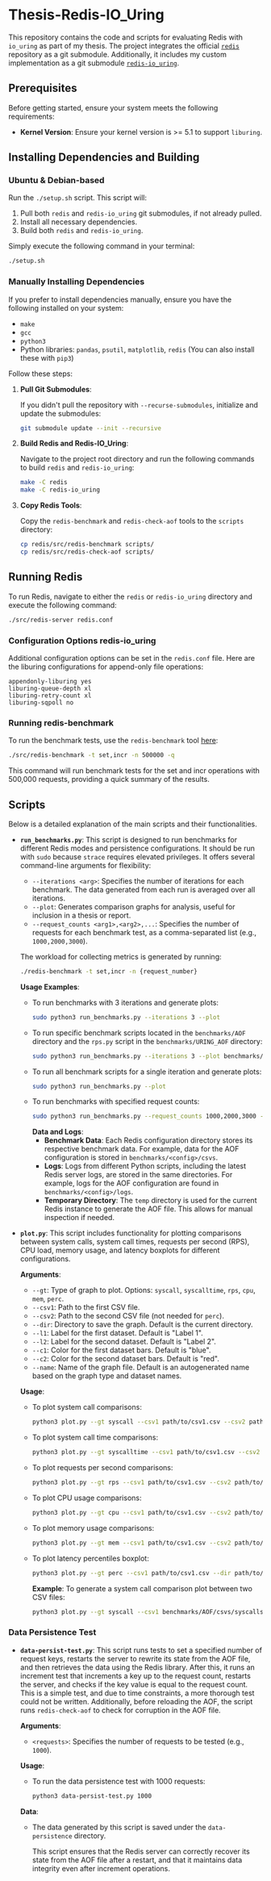 # Thesis-Redis-IO_Uring

This repository contains the code and scripts for evaluating Redis with `io_uring` as part of my thesis. The project integrates the official [`redis`](https://github.com/redis/redis) repository as a git submodule. Additionally, it includes my custom implementation as a git submodule [`redis-io_uring`](https://github.com/daraccrafter/redis-io_uring/tree/unstable).

## Prerequisites

Before getting started, ensure your system meets the following requirements:

- **Kernel Version**: Ensure your kernel version is >= 5.1 to support `liburing`.

## Installing Dependencies and Building

### Ubuntu & Debian-based

Run the `./setup.sh` script. This script will:

1. Pull both `redis` and `redis-io_uring` git submodules, if not already pulled.
2. Install all necessary dependencies.
3. Build both `redis` and `redis-io_uring`.

Simply execute the following command in your terminal:

```sh
./setup.sh
```

### Manually Installing Dependencies

If you prefer to install dependencies manually, ensure you have the following installed on your system:

- `make`
- `gcc`
- `python3`
- Python libraries: `pandas`, `psutil`, `matplotlib`, `redis` (You can also install these with `pip3`)

Follow these steps:

1. **Pull Git Submodules**:

   If you didn't pull the repository with `--recurse-submodules`, initialize and update the submodules:

   ```sh
   git submodule update --init --recursive
   ```

2. **Build Redis and Redis-IO_Uring**:

   Navigate to the project root directory and run the following commands to build `redis` and `redis-io_uring`:

   ```sh
   make -C redis
   make -C redis-io_uring
   ```

3. **Copy Redis Tools**:

   Copy the `redis-benchmark` and `redis-check-aof` tools to the `scripts` directory:

   ```sh
   cp redis/src/redis-benchmark scripts/
   cp redis/src/redis-check-aof scripts/
   ```

## Running Redis

To run Redis, navigate to either the `redis` or `redis-io_uring` directory and execute the following command:

```sh
./src/redis-server redis.conf
```

### Configuration Options redis-io_uring

Additional configuration options can be set in the `redis.conf` file. Here are the liburing configurations for append-only file operations:

    appendonly-liburing yes
    liburing-queue-depth xl
    liburing-retry-count xl
    liburing-sqpoll no

### Running redis-benchmark

To run the benchmark tests, use the `redis-benchmark` tool [here](https://redis.io/docs/latest/operate/oss_and_stack/management/optimization/benchmarks/):

```sh
./src/redis-benchmark -t set,incr -n 500000 -q
```

This command will run benchmark tests for the set and incr operations with 500,000 requests, providing a quick summary of the results.

## Scripts

Below is a detailed explanation of the main scripts and their functionalities.


- **`run_benchmarks.py`**: This script is designed to run benchmarks for different Redis modes and persistence configurations. It should be run with `sudo` because `strace` requires elevated privileges. It offers several command-line arguments for flexibility:

  - `--iterations <arg>`: Specifies the number of iterations for each benchmark. The data generated from each run is averaged over all iterations.
  - `--plot`: Generates comparison graphs for analysis, useful for inclusion in a thesis or report.
  - `--request_counts <arg1>,<arg2>,...`: Specifies the number of requests for each benchmark test, as a comma-separated list (e.g., `1000,2000,3000`).

  The workload for collecting metrics is generated by running:

  ```sh
  ./redis-benchmark -t set,incr -n {request_number}
  ```

  **Usage Examples**:

  - To run benchmarks with 3 iterations and generate plots:
    ```sh
    sudo python3 run_benchmarks.py --iterations 3 --plot
    ```
  - To run specific benchmark scripts located in the `benchmarks/AOF` directory and the `rps.py` script in the `benchmarks/URING_AOF` directory:
    ```sh
    sudo python3 run_benchmarks.py --iterations 3 --plot benchmarks/AOF benchmarks/URING_AOF/rps.py
    ```
  - To run all benchmark scripts for a single iteration and generate plots:
    ```sh
    sudo python3 run_benchmarks.py --plot
    ```
  - To run benchmarks with specified request counts:
    ```sh
    sudo python3 run_benchmarks.py --request_counts 1000,2000,3000 --iterations 3 --plot
    ```
    **Data and Logs**:
    - **Benchmark Data**: Each Redis configuration directory stores its respective benchmark data. For example, data for the AOF configuration is stored in `benchmarks/<config>/csvs`.
    - **Logs**: Logs from different Python scripts, including the latest Redis server logs, are stored in the same directories. For example, logs for the AOF configuration are found in `benchmarks/<config>/logs`.
    - **Temporary Directory**: The `temp` directory is used for the current Redis instance to generate the AOF file. This allows for manual inspection if needed.

- **`plot.py`**: This script includes functionality for plotting comparisons between system calls, system call times, requests per second (RPS), CPU load, memory usage, and latency boxplots for different configurations.

  **Arguments**:

  - `--gt`: Type of graph to plot. Options: `syscall`, `syscalltime`, `rps`, `cpu`, `mem`, `perc`.
  - `--csv1`: Path to the first CSV file.
  - `--csv2`: Path to the second CSV file (not needed for `perc`).
  - `--dir`: Directory to save the graph. Default is the current directory.
  - `--l1`: Label for the first dataset. Default is "Label 1".
  - `--l2`: Label for the second dataset. Default is "Label 2".
  - `--c1`: Color for the first dataset bars. Default is "blue".
  - `--c2`: Color for the second dataset bars. Default is "red".
  - `--name`: Name of the graph file. Default is an autogenerated name based on the graph type and dataset names.

  **Usage**:

  - To plot system call comparisons:
    ```sh
    python3 plot.py --gt syscall --csv1 path/to/csv1.csv --csv2 path/to/csv2.csv --dir path/to/output --l1 Label1 --l2 Label2 --c1 blue --c2 red --name syscall_comparison
    ```
  - To plot system call time comparisons:
    ```sh
    python3 plot.py --gt syscalltime --csv1 path/to/csv1.csv --csv2 path/to/csv2.csv --dir path/to/output --l1 Label1 --l2 Label2 --c1 blue --c2 red --name syscalltime_comparison
    ```
  - To plot requests per second comparisons:
    ```sh
    python3 plot.py --gt rps --csv1 path/to/csv1.csv --csv2 path/to/csv2.csv --dir path/to/output --l1 Label1 --l2 Label2 --c1 blue --c2 red --name rps_comparison
    ```
  - To plot CPU usage comparisons:
    ```sh
    python3 plot.py --gt cpu --csv1 path/to/csv1.csv --csv2 path/to/csv2.csv --dir path/to/output --l1 Label1 --l2 Label2 --c1 blue --c2 red --name cpu_comparison
    ```
  - To plot memory usage comparisons:
    ```sh
    python3 plot.py --gt mem --csv1 path/to/csv1.csv --csv2 path/to/csv2.csv --dir path/to/output --l1 Label1 --l2 Label2 --c1 blue --c2 red --name memory_comparison
    ```
  - To plot latency percentiles boxplot:
    ```sh
    python3 plot.py --gt perc --csv1 path/to/csv1.csv --dir path/to/output --name latency_boxplot --c1 blue
    ```   
    **Example**:
    To generate a system call comparison plot between two CSV files:
    ```sh
    python3 plot.py --gt syscall --csv1 benchmarks/AOF/csvs/syscalls_avg.csv --csv2 benchmarks/URING_AOF/csvs/syscalls_avg.csv --dir output --l1 AOF --l2 URING_AOF --c1 blue --c2 red --name syscall_comparison
    ```

### Data Persistence Test

- **`data-persist-test.py`**: This script runs tests to set a specified number of request keys, restarts the server to rewrite its state from the AOF file, and then retrieves the data using the Redis library. After this, it runs an increment test that increments a key up to the request count, restarts the server, and checks if the key value is equal to the request count. This is a simple test, and due to time constraints, a more thorough test could not be written. Additionally, before reloading the AOF, the script runs `redis-check-aof` to check for corruption in the AOF file.

  **Arguments**:

  - `<requests>`: Specifies the number of requests to be tested (e.g., `1000`).

  **Usage**:

  - To run the data persistence test with 1000 requests:
    ```sh
    python3 data-persist-test.py 1000
    ```

  **Data**:

  - The data generated by this script is saved under the `data-persistence` directory.

    This script ensures that the Redis server can correctly recover its state from the AOF file after a restart, and that it maintains data integrity even after increment operations.


